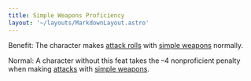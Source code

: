 ```yaml
---
title: Simple Weapons Proficiency
layout: '~/layouts/MarkdownLayout.astro'
---
```

Benefit: The character makes [attack rolls](/modern.d20.srd/combat/attack.roll) with [simple weapons](/modern.d20.srd/equipment/weapons.simple) normally.

Normal: A character without this feat takes the –4 nonproficient penalty when
making [attacks](/modern.d20.srd/combat/attack.roll) with [simple weapons](/modern.d20.srd/equipment/weapons.simple).

